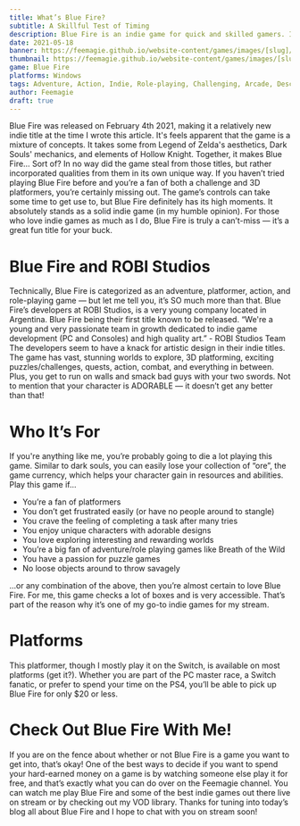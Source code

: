 ```yaml
---
title: What’s Blue Fire?
subtitle: A Skillful Test of Timing
description: Blue Fire is an indie game for quick and skilled gamers. It merges several popular concepts from games like Legend of Zelda, Dark Souls, and perhaps Hollow Knight.
date: 2021-05-18
banner: https://feemagie.github.io/website-content/games/images/[slug]/banner.webp
thumbnail: https://feemagie.github.io/website-content/games/images/[slug]/social-card.webp
game: Blue Fire
platforms: Windows
tags: Adventure, Action, Indie, Role-playing, Challenging, Arcade, Description
author: Feemagie
draft: true
---
```


Blue Fire was released on February 4th 2021, making it a relatively new indie title at the time I wrote this article. It's feels apparent that the game is a mixture of concepts. It takes some from Legend of Zelda's aesthetics, Dark Souls' mechanics, and elements of Hollow Knight. Together, it makes Blue Fire… Sort of? In no way did the game steal from those titles, but rather incorporated qualities from them in its own unique way. If you haven’t tried playing Blue Fire before and you’re a fan of both a challenge and 3D platformers, you’re certainly missing out. The game’s controls can take some time to get use to, but Blue Fire definitely has its high moments. It absolutely stands as a solid indie game (in my humble opinion). For those who love indie games as much as I do, Blue Fire is truly a can’t-miss — it’s a great fun title for your buck.

# Blue Fire and ROBI Studios

Technically, Blue Fire is categorized as an adventure, platformer, action, and role-playing game — but let me tell you, it’s SO much more than that. Blue Fire’s developers at ROBI Studios, is a very young company located in Argentina. Blue Fire being their first title known to be released.
“We're a young and very passionate team in growth dedicated to indie game development (PC and Consoles) and high quality art.” - ROBI Studios Team
The developers seem to have a knack for artistic design in their indie titles. The game has vast, stunning worlds to explore, 3D platforming, exciting puzzles/challenges, quests, action, combat, and everything in between. Plus, you get to run on walls and smack bad guys with your two swords. Not to mention that your character is ADORABLE —  it doesn’t get any better than that!

# Who It’s For

If you're anything like me, you’re probably going to die a lot playing this game. Similar to dark souls, you can easily lose your collection of “ore”, the game currency, which helps your character gain in resources and abilities. Play this game if...

* You’re a fan of platformers
* You don’t get frustrated easily (or have no people around to stangle)
* You crave the feeling of completing a task after many tries
* You enjoy unique characters with adorable designs
* You love exploring interesting and rewarding worlds
* You’re a big fan of adventure/role playing games like Breath of the Wild
* You have a passion for puzzle games
* No loose objects around to throw savagely

...or any combination of the above, then you’re almost certain to love Blue Fire. For me, this game checks a lot of boxes and is very accessible. That’s part of the reason why it’s one of my go-to indie games for my stream.

# Platforms

This platformer, though I mostly play it on the Switch, is available on most platforms (get it?). Whether you are part of the PC master race, a Switch fanatic, or prefer to spend your time on the PS4, you’ll be able to pick up Blue Fire for only $20 or less.

# Check Out Blue Fire With Me!

If you are on the fence about whether or not Blue Fire is a game you want to get into, that’s okay! One of the best ways to decide if you want to spend your hard-earned money on a game is by watching someone else play it for free, and that’s exactly what you can do over on the Feemagie channel. You can watch me play Blue Fire and some of the best indie games out there live on stream or by checking out my VOD library. Thanks for tuning into today’s blog all about Blue Fire and I hope to chat with you on stream soon!